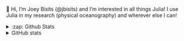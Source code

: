 🎾
Hi, I’m Joey Bisits (@jbisits) and I’m interested in all things Julia!
I use Julia in my research (physical oceanography) and wherever else I can!

<details>
  <summary>:zap: Github Stats</summary>
  <a href="https://github.com/natgeo-wong">
    <img align="center" src="https://github-readme-stats.vercel.app/api?username=jbisits&show_icons=true&count_private=true&theme=onedark" />
  </a>
  <a href="https://github.com/natgeo-wong">
    <img align="center" src="https://github-readme-stats.vercel.app/api/top-langs/?username=jbisits&theme=onedark&hide=jupyter%20notebook&layout=compact" />
  </a>
</details>

<details>
<summary>GitHub stats</summary>
<br>
[![Anurag's GitHub stats](https://github-readme-stats.vercel.app/api?username=jbisits&show_icons=true&count_private=true&theme=onedark)](https://github.com/anuraghazra/github-readme-stats)[![Top Langs](https://github-readme-stats.vercel.app/api/top-langs/?username=jbisits&theme=onedark&hide=jupyter%20notebook&layout=compact)](https://github.com/anuraghazra/github-readme-stats)
</details>

<!---
jbisits/jbisits is a ✨ special ✨ repository because its `README.md` (this file) appears on your GitHub profile.
You can click the Preview link to take a look at your changes.
--->

